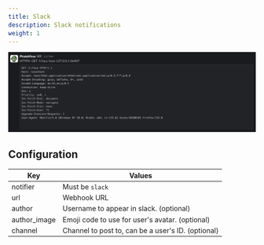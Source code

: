 ```yaml
---
title: Slack
description: Slack notifications
weight: 1
---
```



![Slack Notification](notifier-slack.png)

## Configuration

| Key          | Values                                             |
|--------------|----------------------------------------------------|
| notifier     | Must be `slack`                                    |
| url          | Webhook URL                                        |
| author       | Username to appear in slack. (optional)            |
| author_image | Emoji code to use for user's avatar. (optional)    |
| channel      | Channel to post to, can be a user's ID. (optional) |

